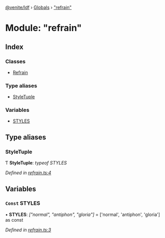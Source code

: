[@venite/ldf](../README.md) › [Globals](../globals.md) › ["refrain"](_refrain_.md)

# Module: "refrain"

## Index

### Classes

* [Refrain](../classes/_refrain_.refrain.md)

### Type aliases

* [StyleTuple](_refrain_.md#styletuple)

### Variables

* [STYLES](_refrain_.md#const-styles)

## Type aliases

###  StyleTuple

Ƭ **StyleTuple**: *typeof STYLES*

*Defined in [refrain.ts:4](https://github.com/gbj/venite/blob/589cd56/ldf/src/refrain.ts#L4)*

## Variables

### `Const` STYLES

• **STYLES**: *["normal", "antiphon", "gloria"]* = ['normal', 'antiphon', 'gloria'] as const

*Defined in [refrain.ts:3](https://github.com/gbj/venite/blob/589cd56/ldf/src/refrain.ts#L3)*
